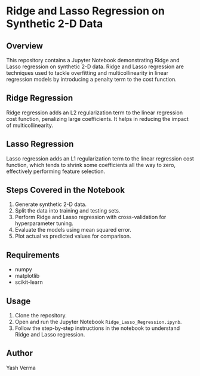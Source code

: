 # Ridge and Lasso Regression on Synthetic 2-D Data

## Overview
This repository contains a Jupyter Notebook demonstrating Ridge and Lasso regression on synthetic 2-D data. Ridge and Lasso regression are techniques used to tackle overfitting and multicollinearity in linear regression models by introducing a penalty term to the cost function.

## Ridge Regression
Ridge regression adds an L2 regularization term to the linear regression cost function, penalizing large coefficients. It helps in reducing the impact of multicollinearity.

## Lasso Regression
Lasso regression adds an L1 regularization term to the linear regression cost function, which tends to shrink some coefficients all the way to zero, effectively performing feature selection.

## Steps Covered in the Notebook
1. Generate synthetic 2-D data.
2. Split the data into training and testing sets.
3. Perform Ridge and Lasso regression with cross-validation for hyperparameter tuning.
4. Evaluate the models using mean squared error.
5. Plot actual vs predicted values for comparison.

## Requirements
- numpy
- matplotlib
- scikit-learn

## Usage
1. Clone the repository.
2. Open and run the Jupyter Notebook `Ridge_Lasso_Regression.ipynb`.
3. Follow the step-by-step instructions in the notebook to understand Ridge and Lasso regression.

## Author
Yash Verma
